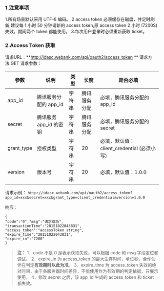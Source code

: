 ### 1.注意事项
1.所有场景默认采用 UTF-8 编码。
2.access token 必须缓存在磁盘，并定时刷新,建议每 1 小时 50 分钟请新的 access token,原 access token 2 小时 (7200S) 失效，期间两个 token 都能使用。
3.每次用户登录时必须重新获取 ticket。

### 2.Access Token 获取
请求URL：**http://idasc.webank.com/api/oauth2/access_token **
请求方法:GET
请求参数：

| 参数 | 说明 |类型 |长度 | 是否必填 |
|---------|---------|---------|---------|---------|
| app_id | 腾讯服务分配的 app_id | 字符串 |腾讯服务分配 |必填，腾讯服务分配的 app_id |
| secret | 腾讯服务 app_id 的密钥 | 字符串 |腾讯服务分配 |必填，腾讯服务分配的 secret |
|grant_type | 授权类型 | 字符串 |20 |必填，默认值：client_credential (必须小写) |
| version | 版本号 | 字符串 |20 |必填，默认值：1.0.0|

请求示例：
`http://idasc.webank.com/api/oauth2/access_token?app_id=xxx&secret=xxx&grant_type=client_credential&version=1.0.0`

响应：
```
{
"code":"0","msg":"请求成功",
"transactionTime":"20151022043831",
"access_token":"accessToken_string",
"expire_time":"20151022043831",
"expire_in":"7200"
}
```

> **注：**
1．code 不是 0 是表示获取失败，可以根据 code 和 msg 字段定位和调试。
2．expire_in 为 access_token 的最大生存时间，单位秒，合作伙伴在判定**有效期时以此为准**。
3．expire_time 为 access_token 失效的绝对时间，由于各服务器时间差异，不能使用作为有效期的判定依据，只展示使用。
4．修改 secret 之后，该 app_id 生成的 access_token 和 ticket 都失效。
